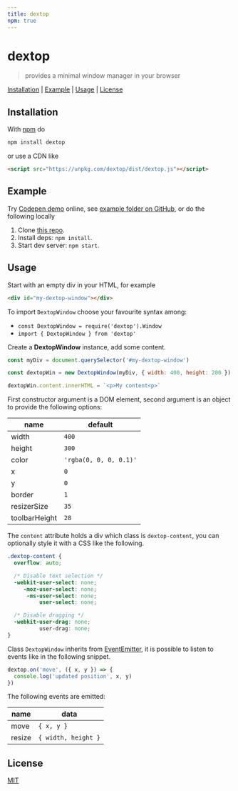 ```yaml
---
title: dextop
npm: true
---
```

# dextop

> provides a minimal window manager in your browser

[Installation](#installation) |
[Example](#example) |
[Usage](#usage) |
[License](#license)

## Installation

With [npm](https://www.npmjs.com/) do

```bash
npm install dextop
```

or use a CDN like

```html
<script src="https://unpkg.com/dextop/dist/dextop.js"></script>
```

## Example

Try [Codepen demo] online, see [example folder on GitHub][example], or do the following locally

1. Clone [this repo](https://github.com/fibo/dextop).
2. Install deps: `npm install`.
3. Start dev server: `npm start`.

## Usage

Start with an empty div in your HTML, for example

```html
<div id="my-dextop-window"></div>
```

To import `DextopWindow` choose your favourite syntax among:

* `const DextopWindow = require('dextop').Window`
* `import { DextopWindow } from 'dextop'`

Create a **DextopWindow** instance, add some content.

```javascript
const myDiv = document.querySelector('#my-dextop-window')

const dextopWin = new DextopWindow(myDiv, { width: 400, height: 200 })

dextopWin.content.innerHTML = `<p>My content<p>`
```

First constructor argument is a DOM element, second argument is an object
to provide the following options:

| name          | default                |
|---------------|------------------------|
| width         | `400`                  |
| height        | `300`                  |
| color         | `'rgba(0, 0, 0, 0.1)'` |
| x             | `0`                    |
| y             | `0`                    |
| border        | `1`                    |
| resizerSize   | `35`                   |
| toolbarHeight | `28`                   |


The `content` attribute holds a div which class is `dextop-content`, you
can optionally style it with a CSS like the following.

```css
.dextop-content {
  overflow: auto;

  /* Disable text selection */
  -webkit-user-select: none;
     -moz-user-select: none;
      -ms-user-select: none;
          user-select: none;

  /* Disable dragging */
  -webkit-user-drag: none;
          user-drag: none;
}
```

Class `DextopWindow` inherits from [EventEmitter], it is possible to listen
to events like in the following snippet.

```javascript
dextop.on('move', ({ x, y }) => {
  console.log('updated position', x, y)
})
```

The following events are emitted:

| name   | data                |
|--------|---------------------|
| move   | `{ x, y }`          |
| resize | `{ width, height }` |

## License

[MIT](http://g14n.info/mit-license/)

[Codepen demo]: https://codepen.io/fibo/full/xPomej/ "Codepen demo"
[EventEmitter]: https://www.npmjs.com/package/events "EventEmitter"
[example]: https://github.com/fibo/dextop/tree/master/example "example folder on GitHub"
